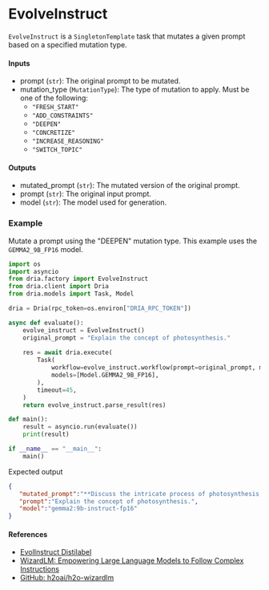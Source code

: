 # EvolveInstruct

`EvolveInstruct` is a `SingletonTemplate` task that mutates a given prompt based on a specified mutation type.

#### Inputs
- prompt (`str`): The original prompt to be mutated.
- mutation_type (`MutationType`): The type of mutation to apply. Must be one of the following:
  - `"FRESH_START"`
  - `"ADD_CONSTRAINTS"`
  - `"DEEPEN"`
  - `"CONCRETIZE"`
  - `"INCREASE_REASONING"`
  - `"SWITCH_TOPIC"`

#### Outputs
- mutated_prompt (`str`): The mutated version of the original prompt.
- prompt (`str`): The original input prompt.
- model (`str`): The model used for generation.

### Example

Mutate a prompt using the "DEEPEN" mutation type. This example uses the `GEMMA2_9B_FP16` model.

```python
import os
import asyncio
from dria.factory import EvolveInstruct
from dria.client import Dria
from dria.models import Task, Model

dria = Dria(rpc_token=os.environ["DRIA_RPC_TOKEN"])

async def evaluate():
    evolve_instruct = EvolveInstruct()
    original_prompt = "Explain the concept of photosynthesis."
    
    res = await dria.execute(
        Task(
            workflow=evolve_instruct.workflow(prompt=original_prompt, mutation_type="DEEPEN").model_dump(),
            models=[Model.GEMMA2_9B_FP16],
        ),
        timeout=45,
    )
    return evolve_instruct.parse_result(res)

def main():
    result = asyncio.run(evaluate())
    print(result)

if __name__ == "__main__":
    main()
```

Expected output

```json
{
   "mutated_prompt":"**Discuss the intricate process of photosynthesis, delving into its two main stages (light-dependent and light-independent reactions).  Explain how sunlight is captured, water is split, and carbon dioxide is fixed to produce glucose, the primary energy source for plants. Describe the role of chlorophyll and other pigments in absorbing light energy, and outline the significance of photosynthesis for life on Earth, including its impact on oxygen production and the global carbon cycle.** \n\n\nThis new prompt:\n\n* **Increases depth:** It asks for a more detailed explanation, including the two stages of photosynthesis and their specific mechanisms.\n* **Increases breadth:**  It expands the scope to include the roles of chlorophyll, pigments, and the broader ecological significance of photosynthesis.",
   "prompt":"Explain the concept of photosynthesis.",
   "model":"gemma2:9b-instruct-fp16"
}
```

#### References
- [EvolInstruct Distilabel](https://distilabel.argilla.io/latest/components-gallery/tasks/evolinstruct/#input-output-columns)
- [WizardLM: Empowering Large Language Models to Follow Complex Instructions](https://arxiv.org/abs/2304.12244)
- [GitHub: h2oai/h2o-wizardlm](https://github.com/h2oai/h2o-wizardlm)